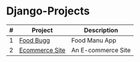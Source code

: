 # Django-Projects

|      #        |    Project            |      Description    |
| ------------- | --------------------- | ------------------- |
|  1            | [Food Bugg](https://github.com/FaysalMiah55/foodbugg)              |     Food Manu App   |
|  2    | [Ecommerce Site](https://github.com/FaysalMiah55/ecomsite)         | An E-commerce Site

